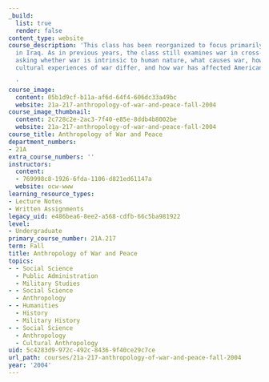 ```yaml
---
_build:
  list: true
  render: false
content_type: website
course_description: 'This class has been reorganized to focus primarily on the War
  in Iraq. As in previous years, the class still examines war in cross-cultural perspective,
  asking whether war is intrinsic to human nature, what causes war, how particular
  cultural experiences of war differ, and how war has affected American culture.

  '
course_image:
  content: 05b1d9cf-b11a-af6d-64f4-606dc33a49bc
  website: 21a-217-anthropology-of-war-and-peace-fall-2004
course_image_thumbnail:
  content: 2c728c2e-2ac3-7f40-e85e-8ddb4b8002be
  website: 21a-217-anthropology-of-war-and-peace-fall-2004
course_title: Anthropology of War and Peace
department_numbers:
- 21A
extra_course_numbers: ''
instructors:
  content:
  - 769998c8-1926-6fda-1106-d821ed61147a
  website: ocw-www
learning_resource_types:
- Lecture Notes
- Written Assignments
legacy_uid: e486bea6-8ee2-a568-cdfb-66c5ba981922
level:
- Undergraduate
primary_course_number: 21A.217
term: Fall
title: Anthropology of War and Peace
topics:
- - Social Science
  - Public Administration
  - Military Studies
- - Social Science
  - Anthropology
- - Humanities
  - History
  - Military History
- - Social Science
  - Anthropology
  - Cultural Anthropology
uid: 5c4283d9-972c-492c-8436-9f40ce29c7ce
url_path: courses/21a-217-anthropology-of-war-and-peace-fall-2004
year: '2004'
---
```

